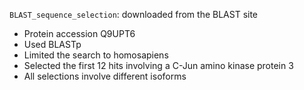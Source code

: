`BLAST_sequence_selection`: downloaded from the BLAST site 
- Protein accession Q9UPT6
- Used BLASTp
- Limited the search to homosapiens 
- Selected the first 12 hits involving a C-Jun amino kinase protein 3
- All selections involve different isoforms 
